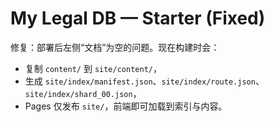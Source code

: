 # My Legal DB — Starter (Fixed)
修复：部署后左侧“文档”为空的问题。现在构建时会：
- 复制 `content/` 到 `site/content/`，
- 生成 `site/index/manifest.json`、`site/index/route.json`、`site/index/shard_00.json`，
- Pages 仅发布 `site/`，前端即可加载到索引与内容。